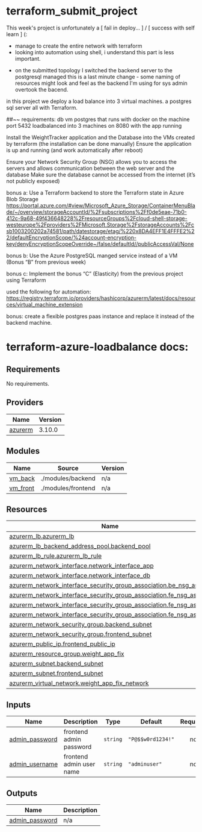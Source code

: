 # terraform_submit_project

This week's project is unfortunately a [ fail in deploy... ] / [ success with self learn ] (:

- manage to create the entire network with terraform
- looking into automation using shell, i understand this part is less important.

* on the submitted topology I switched the backend server to the postgresql managed
  this is a last minute change - some naming of resources might look and feel as the backend I'm using for sys admin overtook the bacend.

in this project we deploy a load balance into 3 virtual machines.
a postgres sql server all with Terraform.

##~~ requirements:
db vm postgres that runs with docker on the machine port 5432
loadbalanced into 3 machines on 8080 with the app running

<!-- Use Terraform to define all the infrastructure -->
<!-- Use Terraform variables to configure at least 5 parameters for your template -->
<!--
Configure a terraform output, so the vm password can be retrieved during automation (Linux servers must be configured with password authentication instead of SSH keys) -->
<!-- Create a terraform module to reuse the code that creates the virtual machines -->

Install the WeightTracker application and the Database into the VMs created by terraform (the installation can be done manually)
Ensure the application is up and running (and work automatically after reboot)

Ensure your Network Security Group (NSG) allows you to access the servers and allows communication between the web server and the database
Make sure the database cannot be accessed from the internet (it’s not publicly exposed)

bonus a:
Use a Terraform backend to store the Terraform state in Azure Blob Storage
https://portal.azure.com/#view/Microsoft_Azure_Storage/ContainerMenuBlade/~/overview/storageAccountId/%2Fsubscriptions%2Ff0de5eae-71b0-412c-9a68-49f436648228%2FresourceGroups%2Fcloud-shell-storage-westeurope%2Fproviders%2FMicrosoft.Storage%2FstorageAccounts%2Fcsb1003200202a74581/path/datestorage/etag/%220x8DA4EFF1E4FFFE2%22/defaultEncryptionScope/%24account-encryption-key/denyEncryptionScopeOverride~/false/defaultId//publicAccessVal/None

bonus b:
Use the Azure PostgreSQL manged service instead of a VM (Bonus “B” from previous week)

bonus c:
Implement the bonus “C” (Elasticity) from the previous project using Terraform

used the following for automation:
https://registry.terraform.io/providers/hashicorp/azurerm/latest/docs/resources/virtual_machine_extension

bonus:
create a flexible postgres paas instance and replace it instead of the backend machine.

# terraform-azure-loadbalance docs:

## Requirements

No requirements.

## Providers

| Name                                                         | Version |
| ------------------------------------------------------------ | ------- |
| <a name="provider_azurerm"></a> [azurerm](#provider_azurerm) | 3.10.0  |

## Modules

| Name                                                        | Source             | Version |
| ----------------------------------------------------------- | ------------------ | ------- |
| <a name="module_vm_back"></a> [vm_back](#module_vm_back)    | ./modules/backend  | n/a     |
| <a name="module_vm_front"></a> [vm_front](#module_vm_front) | ./modules/frontend | n/a     |

## Resources

| Name                                                                                                                                                                                               | Type     |
| -------------------------------------------------------------------------------------------------------------------------------------------------------------------------------------------------- | -------- |
| [azurerm_lb.azurerm_lb](https://registry.terraform.io/providers/hashicorp/azurerm/latest/docs/resources/lb)                                                                                        | resource |
| [azurerm_lb_backend_address_pool.backend_pool](https://registry.terraform.io/providers/hashicorp/azurerm/latest/docs/resources/lb_backend_address_pool)                                            | resource |
| [azurerm_lb_rule.azurerm_lb_rule](https://registry.terraform.io/providers/hashicorp/azurerm/latest/docs/resources/lb_rule)                                                                         | resource |
| [azurerm_network_interface.network_interface_app](https://registry.terraform.io/providers/hashicorp/azurerm/latest/docs/resources/network_interface)                                               | resource |
| [azurerm_network_interface.network_interface_db](https://registry.terraform.io/providers/hashicorp/azurerm/latest/docs/resources/network_interface)                                                | resource |
| [azurerm_network_interface_security_group_association.be_nsg_assoc](https://registry.terraform.io/providers/hashicorp/azurerm/latest/docs/resources/network_interface_security_group_association)  | resource |
| [azurerm_network_interface_security_group_association.fe_nsg_assoc](https://registry.terraform.io/providers/hashicorp/azurerm/latest/docs/resources/network_interface_security_group_association)  | resource |
| [azurerm_network_interface_security_group_association.fe_nsg_assoc1](https://registry.terraform.io/providers/hashicorp/azurerm/latest/docs/resources/network_interface_security_group_association) | resource |
| [azurerm_network_interface_security_group_association.fe_nsg_assoc2](https://registry.terraform.io/providers/hashicorp/azurerm/latest/docs/resources/network_interface_security_group_association) | resource |
| [azurerm_network_security_group.backend_subnet](https://registry.terraform.io/providers/hashicorp/azurerm/latest/docs/resources/network_security_group)                                            | resource |
| [azurerm_network_security_group.frontend_subnet](https://registry.terraform.io/providers/hashicorp/azurerm/latest/docs/resources/network_security_group)                                           | resource |
| [azurerm_public_ip.frontend_public_ip](https://registry.terraform.io/providers/hashicorp/azurerm/latest/docs/resources/public_ip)                                                                  | resource |
| [azurerm_resource_group.weight_app_fix](https://registry.terraform.io/providers/hashicorp/azurerm/latest/docs/resources/resource_group)                                                                | resource |
| [azurerm_subnet.backend_subnet](https://registry.terraform.io/providers/hashicorp/azurerm/latest/docs/resources/subnet)                                                                            | resource |
| [azurerm_subnet.frontend_subnet](https://registry.terraform.io/providers/hashicorp/azurerm/latest/docs/resources/subnet)                                                                           | resource |
| [azurerm_virtual_network.weight_app_fix_network](https://registry.terraform.io/providers/hashicorp/azurerm/latest/docs/resources/virtual_network)                                                      | resource |

## Inputs

| Name                                                                        | Description              | Type     | Default           | Required |
| --------------------------------------------------------------------------- | ------------------------ | -------- | ----------------- | :------: |
| <a name="input_admin_password"></a> [admin_password](#input_admin_password) | frontend admin password  | `string` | `"P@$$w0rd1234!"` |    no    |
| <a name="input_admin_username"></a> [admin_username](#input_admin_username) | frontend admin user name | `string` | `"adminuser"`     |    no    |

## Outputs

| Name                                                                          | Description |
| ----------------------------------------------------------------------------- | ----------- |
| <a name="output_admin_password"></a> [admin_password](#output_admin_password) | n/a         |
